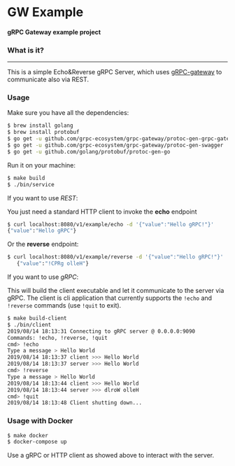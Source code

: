 # GW Example
#### gRPC Gateway example project

### What is it?
___
This is a simple Echo&Reverse gRPC Server, which uses [gRPC-gateway](https://grpc-ecosystem.github.io/grpc-gateway/) to communicate also via REST.


### Usage
Make sure you have all the dependencies:

```bash
$ brew install golang
$ brew install protobuf
$ go get -u github.com/grpc-ecosystem/grpc-gateway/protoc-gen-grpc-gateway
$ go get -u github.com/grpc-ecosystem/grpc-gateway/protoc-gen-swagger
$ go get -u github.com/golang/protobuf/protoc-gen-go
```

Run it on your machine: 

```bash
$ make build
$ ./bin/service
```

If you want to use *REST*:

You just need a standard HTTP client to invoke the **echo** endpoint
    
```bash
$ curl localhost:8080/v1/example/echo -d '{"value":"Hello gRPC!"}'
{"value":"Hello gRPC"}
```
    
Or the **reverse** endpoint:

```bash
$ curl localhost:8080/v1/example/reverse -d '{"value":"Hello gRPC!"}'
   {"value":"!CPRg olleH"}
```

    

If you want to use *gRPC*:

This will build the client executable and let it communicate to the server via gRPC.
The client is cli application that currently supports the `!echo` and `!reverse` commands (use `!quit` to exit).
```bash
$ make build-client
$ ./bin/client
2019/08/14 18:13:31 Connecting to gRPC server @ 0.0.0.0:9090
Commands: !echo, !reverse, !quit
cmd> !echo
Type a message > Hello World
2019/08/14 18:13:37 client >>> Hello World
2019/08/14 18:13:37 server >>> Hello World
cmd> !reverse
Type a message > Hello World
2019/08/14 18:13:44 client >>> Hello World
2019/08/14 18:13:44 server >>> dlroW olleH
cmd> !quit
2019/08/14 18:13:48 Client shutting down...
```

### Usage with Docker

```bash
$ make docker
$ docker-compose up
```

Use a gRPC or HTTP client as showed above to interact with the server.
